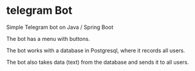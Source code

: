 # telegram Bot
Simple Telegram bot on Java / Spring Boot

The bot has a menu with buttons.

The bot works with a database in Postgresql, where it records all users.

The bot also takes data (text) from the database and sends it to all users.
